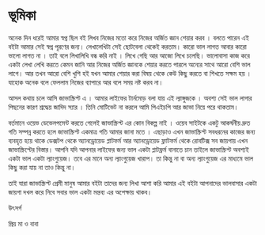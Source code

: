 # ভূমিকা

অনেক দিন ধরেই আমার স্বপ্ন ছিল বই লিখব নিজের মতো করে নিজের অর্জিত জ্ঞান শেয়ার করব । বলতে পারেন এই বইটা আমার সেই স্বপ্ন পূরণের জন্য। লেখালেখিটা সেই ছোটবেলা থেকেই করতাম। কারো ভাল লাগত আবার কারো ভালো লাগত না । তাই বলে লিখালিখি বন্ধ করি নাই । লিখে গেছি আর আজো লিখে চলেছি। ভালোবাসা কাজ করে একটা লেখা লেখি করতে কেমন জানি আর নিজের অর্জিত জ্ঞানকে শেয়ার করতে পারলে অন্যের সাথে আরো বেশি ভাল লাগে। আর তখন আরো বেশি খুশি হই যখন আমার শেয়ার করা বিষয় থেকে কেউ কিছু করতে বা শিখতে সক্ষম হয় । যাহোক অনেক বলে ফেললাম নিজের ব্যাপারে আর বলে সময় নষ্ট করব না।

আসল কথায় চলে আসি জাভাস্ক্রিপ্ট এ । আমার লাইফের টার্নমোড় বলা যায় এই ল্যাঙ্গুজকে । অবশ্য সেই ভাল লাগার পিছনের কারণ শ্রদ্ধেয় জাদিদ স্যার । তিনি মোটিভেট না করলে আমি পিএইচপি আর জাভা নিয়ে পরে থাকতাম।

বর্তমানে ওয়েভ ডেভেলপমেন্ট করতে গেলেই জাভাস্ক্রিপ্ট এর কোন বিকল্প নাই । ওয়েব সাইটকে একটু আকর্ষনীয় দ্রুত গতি সম্পন্ন করতে হলে জাভাস্ক্রিপ্ট একমাত্র গতি আমার জানা মতে । এছাড়াও এখন জাভাস্ক্রিপ্ট সবধরনের কাজের জন্য ব্যবহৃত হয়ে থাকে ডেক্সটপ থেকে অ্যানড্রোয়েড প্লাটফর্ম আর অ্যানড্রোয়েড ফ্লাটফর্ম থেকে রোবটিক্স সব জায়গায় এখন জাভাস্ক্রিপ্টের বিস্তার। আপনি যদি আপনার লাইফের জন্য ভাল একটা প্লাটফ্রর্ম বানাতে চান তাইলে জাভাস্ক্রিপ্ট অবশ্যই একটা ভাল একটা ল্যাংগুয়েজ। তবে এর মানে অন্য ল্যাংগুয়েজ খারাপ। তা কিন্তু না বা অন্য ল্যাংগুয়েজ এর মাধ্যমে ভাল কিছু করা যায় না তাও কিন্তু না।

তাই যারা জাভাস্ক্রিপ্ট প্রেমী মানুষ আমার বইটা তাদের জন্য লিখা আশা করি আমার এই বইটা আপনাদের ভালবাসার একটা জায়গা দখল করে নিবে সবার ভাল একটা মন্তব্য এর অপেক্ষায় থাকব।

উৎসর্গ

প্রিয় মা ও বাবা
